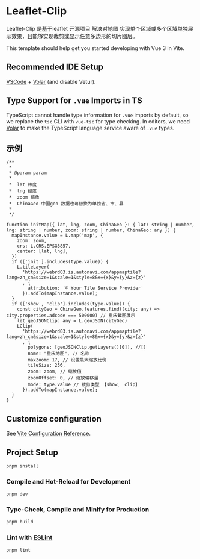 # Leaflet-Clip
Leaflet-Clip 是基于leaflet 开源项目 解决对地图 实现单个区域或多个区域单独展示效果，且能够实现裁剪或显示任意多边形的切片图层。

This template should help get you started developing with Vue 3 in Vite.


## Recommended IDE Setup

[VSCode](https://code.visualstudio.com/) + [Volar](https://marketplace.visualstudio.com/items?itemName=Vue.volar) (and disable Vetur).

## Type Support for `.vue` Imports in TS

TypeScript cannot handle type information for `.vue` imports by default, so we replace the `tsc` CLI with `vue-tsc` for type checking. In editors, we need [Volar](https://marketplace.visualstudio.com/items?itemName=Vue.volar) to make the TypeScript language service aware of `.vue` types.

## 示例
```
/**
 * 
 * @param param
 * 
 *  lat 纬度 
 *  lng 经度
 *  zoom 缩放
 *  ChinaGeo 中国geo 数据也可替换为单独省、市、县
 * 
 */

function initMap({ lat, lng, zoom, ChinaGeo }: { lat: string | number, lng: string | number, zoom: string | number, ChinaGeo: any }) {
  mapInstance.value = L.map('map', {
    zoom: zoom,
    crs: L.CRS.EPSG3857,
    center: [lat, lng],
  })
  if (['init'].includes(type.value)) {
    L.tileLayer(
      'https://webrd03.is.autonavi.com/appmaptile?lang=zh_cn&size=1&scale=1&style=8&x={x}&y={y}&z={z}'
      , {
        attribution: '© Your Tile Service Provider'
      }).addTo(mapInstance.value);
  }
  if (['show', 'clip'].includes(type.value)) {
    const cityGeo = ChinaGeo.features.find((city: any) => city.properties.adcode === 500000) // 重庆截图展示
    let geoJSONClip: any = L.geoJSON(cityGeo)
    LClip(
      'https://webrd03.is.autonavi.com/appmaptile?lang=zh_cn&size=1&scale=1&style=8&x={x}&y={y}&z={z}'
      , {
        polygons: [geoJSONClip.getLayers()[0]], //[]
        name: "重庆地图", // 名称
        maxZoom: 17, // 设置最大缩放比例
        tileSize: 256,
        zoom: zoom, // 缩放值
        zoomOffset: 0, // 缩放偏移量
        mode: type.value // 裁剪类型 【show、 clip】
      }).addTo(mapInstance.value);
  }
}
```
## Customize configuration

See [Vite Configuration Reference](https://vite.dev/config/).

## Project Setup

```sh
pnpm install
```

### Compile and Hot-Reload for Development

```sh
pnpm dev
```

### Type-Check, Compile and Minify for Production

```sh
pnpm build
```

### Lint with [ESLint](https://eslint.org/)

```sh
pnpm lint
```
